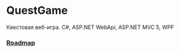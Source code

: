 # QuestGame
Квестовая веб-игра. C#, ASP.NET WebApi, ASP.NET MVC 5, WPF

### [Roadmap](https://github.com/khasang-incubator/QuestGame/blob/master/Roadmap.md)
